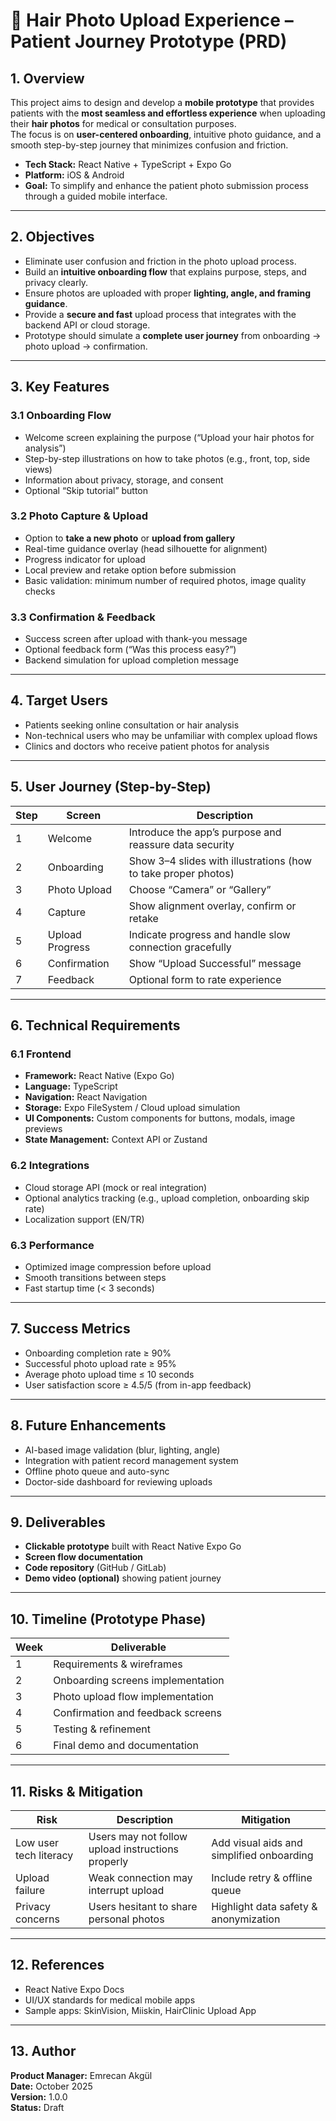 # 📱 Hair Photo Upload Experience – Patient Journey Prototype (PRD)

## 1. Overview
This project aims to design and develop a **mobile prototype** that provides patients with the **most seamless and effortless experience** when uploading their **hair photos** for medical or consultation purposes.  
The focus is on **user-centered onboarding**, intuitive photo guidance, and a smooth step-by-step journey that minimizes confusion and friction.

- **Tech Stack:** React Native + TypeScript + Expo Go  
- **Platform:** iOS & Android  
- **Goal:** To simplify and enhance the patient photo submission process through a guided mobile interface.

---

## 2. Objectives
- Eliminate user confusion and friction in the photo upload process.
- Build an **intuitive onboarding flow** that explains purpose, steps, and privacy clearly.
- Ensure photos are uploaded with proper **lighting, angle, and framing guidance**.
- Provide a **secure and fast** upload process that integrates with the backend API or cloud storage.
- Prototype should simulate a **complete user journey** from onboarding → photo upload → confirmation.

---

## 3. Key Features

### 3.1 Onboarding Flow
- Welcome screen explaining the purpose (“Upload your hair photos for analysis”)
- Step-by-step illustrations on how to take photos (e.g., front, top, side views)
- Information about privacy, storage, and consent
- Optional “Skip tutorial” button

### 3.2 Photo Capture & Upload
- Option to **take a new photo** or **upload from gallery**
- Real-time guidance overlay (head silhouette for alignment)
- Progress indicator for upload
- Local preview and retake option before submission
- Basic validation: minimum number of required photos, image quality checks

### 3.3 Confirmation & Feedback
- Success screen after upload with thank-you message
- Optional feedback form (“Was this process easy?”)
- Backend simulation for upload completion message

---

## 4. Target Users
- Patients seeking online consultation or hair analysis
- Non-technical users who may be unfamiliar with complex upload flows
- Clinics and doctors who receive patient photos for analysis

---

## 5. User Journey (Step-by-Step)

| Step | Screen | Description |
|------|---------|-------------|
| 1 | Welcome | Introduce the app’s purpose and reassure data security |
| 2 | Onboarding | Show 3–4 slides with illustrations (how to take proper photos) |
| 3 | Photo Upload | Choose “Camera” or “Gallery” |
| 4 | Capture | Show alignment overlay, confirm or retake |
| 5 | Upload Progress | Indicate progress and handle slow connection gracefully |
| 6 | Confirmation | Show “Upload Successful” message |
| 7 | Feedback | Optional form to rate experience |

---

## 6. Technical Requirements

### 6.1 Frontend
- **Framework:** React Native (Expo Go)
- **Language:** TypeScript
- **Navigation:** React Navigation
- **Storage:** Expo FileSystem / Cloud upload simulation
- **UI Components:** Custom components for buttons, modals, image previews
- **State Management:** Context API or Zustand

### 6.2 Integrations
- Cloud storage API (mock or real integration)
- Optional analytics tracking (e.g., upload completion, onboarding skip rate)
- Localization support (EN/TR)

### 6.3 Performance
- Optimized image compression before upload
- Smooth transitions between steps
- Fast startup time (< 3 seconds)

---

## 7. Success Metrics
- Onboarding completion rate ≥ 90%
- Successful photo upload rate ≥ 95%
- Average photo upload time ≤ 10 seconds
- User satisfaction score ≥ 4.5/5 (from in-app feedback)

---

## 8. Future Enhancements
- AI-based image validation (blur, lighting, angle)
- Integration with patient record management system
- Offline photo queue and auto-sync
- Doctor-side dashboard for reviewing uploads

---

## 9. Deliverables
- **Clickable prototype** built with React Native Expo Go
- **Screen flow documentation**
- **Code repository** (GitHub / GitLab)
- **Demo video (optional)** showing patient journey

---

## 10. Timeline (Prototype Phase)

| Week | Deliverable |
|------|--------------|
| 1 | Requirements & wireframes |
| 2 | Onboarding screens implementation |
| 3 | Photo upload flow implementation |
| 4 | Confirmation and feedback screens |
| 5 | Testing & refinement |
| 6 | Final demo and documentation |

---

## 11. Risks & Mitigation
| Risk | Description | Mitigation |
|------|--------------|-------------|
| Low user tech literacy | Users may not follow upload instructions properly | Add visual aids and simplified onboarding |
| Upload failure | Weak connection may interrupt upload | Include retry & offline queue |
| Privacy concerns | Users hesitant to share personal photos | Highlight data safety & anonymization |

---

## 12. References
- React Native Expo Docs  
- UI/UX standards for medical mobile apps  
- Sample apps: SkinVision, Miiskin, HairClinic Upload App

---

## 13. Author
**Product Manager:** Emrecan Akgül  
**Date:** October 2025  
**Version:** 1.0.0  
**Status:** Draft  
